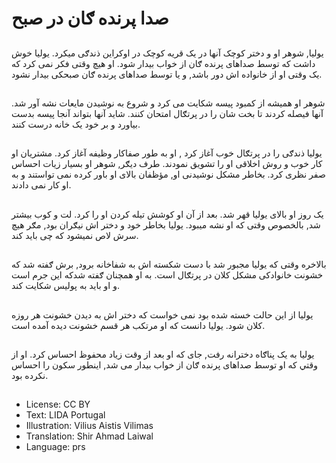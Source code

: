 # صدا پرنده ګان در صبح

##
يوليا, شوهر او و دختر کوچک آنها در یک قريه کوچک در اوکراين ذندګی میکرد. يوليا خوش داشت که توسط صداهای پرنده ګان از خواب بيدار شود. او هيچ وقتی فکر نمی کرد که يک وقتی او از خانواده اش دور باشد, و يا توسط صداهای پرنده ګان صبحکی بيدار نشود.

##
شوهر او هميشه از کمبود پيسه شکايت می کرد و شروع به نوشيدن مايعات نشه آور شد. آنها فيصله کردند تا بخت شان را در پرتګال امتحان کنند. شايد آنها بتواند آنجا پیسه بدست بياورد و بر خود يک خانه درست کنند.

##
يوليا ذندګی را در پرتګال خوب آغاز کرد , او به طور صفاکار وظيفه آغاز کرد. مشتريان او کار خوب و روش اخلاقی او را تشويق نمودند. طرف ديګر, شوهر او بسيار زيات احساس صفر نظری کرد. بخاطر مشکل نوشيدنی او, مؤظفان بالای او باور کرده نمی تواستند و به او کار نمی دادند.

##
یک روز او بالای يوليا قهر شد. بعد از آن او کوشش تيله کردن او را کرد. لت و کوب بيشتر شد, بالخصوص وقتی که او نشه ميبود. يوليا بخاطر خود و دختر اش نيګران بود, مګر هيچ سرش لاص نميشود که چی بايد کند.

##
بالاخره وقتی که يوليا مجبور شد با دست شکسته اش به شفاخانه برود, برش ګفته شد که خشونت خانوادکی مشکل کلان در پرتګال است. به او همچنان ګفته شدکه اين جرم است و او بايد به پوليس شکايت کند.

##
يوليا از اين حالت خسته شده بود‌ نمی خواست که دختر اش به‌ ديدن خشونت هر روزه کلان شود. يوليا دانست که او مرتکب هر قسم خشونت ديده آمده است.

##
يوليا به يک پناګاه دخترانه رفت, جای که او بعد از وقت زياد محفوظ احساس کرد. او از وقتي که او توسط صداهای پرنده ګان از خواب بيدار می شد, اينطور سکون را احساس نکرده بود.

##
* License: CC BY
* Text: LIDA Portugal
* Illustration: Vilius Aistis Vilimas
* Translation: Shir Ahmad Laiwal
* Language: prs
